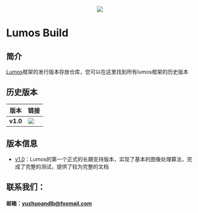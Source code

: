 <div align="center">
  <img src="https://github.com/LumosNet/Lumos/blob/master/img/Lumos.png">
</div>

# Lumos Build
## 简介

[Lumos](https://github.com/LumosNet/Lumos)框架的发行版本存放仓库，您可以在这里找到所有lumos框架的历史版本

## 历史版本

版本                    | 链接
----------------------------- | --------------------------------------------------------------------------------------------------------------------------------------------------------------------------------
**v1.0**                 | [<img src="https://img.shields.io/badge/Lumos-v1.0-brightgreen" />](https://github.com/LumosNet/Lumos-Build/archive/refs/tags/v1.0.zip)


## 版本信息

- [v1.0](https://github.com/LumosNet/Lumos/tree/v1.0)：Lumos的第一个正式的长期支持版本，实现了基本的图像处理算法，完成了完整的测试，提供了较为完整的文档

## 联系我们：

####     邮箱：yuzhuoandlb@foxmail.com